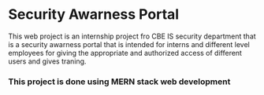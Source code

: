 # Security Awarness Portal
This web project is an internship project fro CBE IS security department that is a security awarness portal that is intended for interns and different level employees for giving the appropriate and authorized access of different users and gives traning.
### This project is done using MERN stack web development 
          
